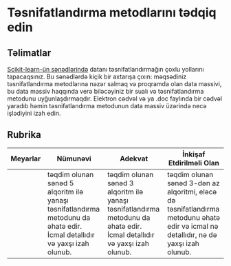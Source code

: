 # Təsnifatlandırma metodlarını tədqiq edin

## Təlimatlar

[Scikit-learn-ün sənədlərində](https://scikit-learn.org/stable/supervised_learning.html) datanı təsnifatlandırmağın çoxlu yollarını tapacaqsınız. Bu sənədlərdə kiçik bir axtarışa çıxın: məqsədiniz təsnifatlandırma metodlarına nəzər salmaq və proqramda olan data massivi, bu data massiv haqqında verə biləcəyiniz bir sualı və təsnifatlandırma metodunu uyğunlaşdırmaqdır. Elektron cədvəl və ya .doc faylında bir cədvəl yaradıb həmin təsnifatlandırma metodunun data massiv üzərində necə işlədiyini izah edin.

## Rubrika

| Meyarlar | Nümunəvi                                                                                                                           | Adekvat                                                                                                                            | İnkişaf Etdirilməli Olan                                                                                                                                             |
| -------- | ----------------------------------------------------------------------------------------------------------------------------------- | ----------------------------------------------------------------------------------------------------------------------------------- | ------------------------------------------------------------------------------------------------------------------------------------------------------------- |
|          | təqdim olunan sənəd 5 alqoritm ilə yanaşı təsnifatlandırma metodunu da əhatə edir. İcmal detallıdır və yaxşı izah olunub. | təqdim olunan sənəd 3 alqoritm ilə yanaşı təsnifatlandırma metodunu da əhatə edir. İcmal detallıdır və yaxşı izah olunub. | təqdim olunan sənəd 3-dən az alqoritmi, eləcə də təsnifatlandırma metodunu əhatə edir və icmal nə detallıdır, nə də yaxşı izah olunub. |
